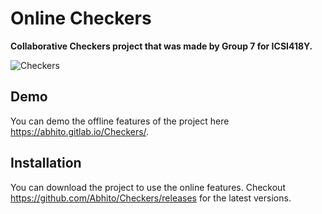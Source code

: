 # Online Checkers

**Collaborative Checkers project that was made by Group 7 for ICSI418Y.**

![Checkers](https://i.imgur.com/EJTkkmG.png)

## Demo

You can demo the offline features of the project here https://abhito.gitlab.io/Checkers/.

## Installation

You can download the project to use the online features. Checkout https://github.com/Abhito/Checkers/releases for the latest versions.

